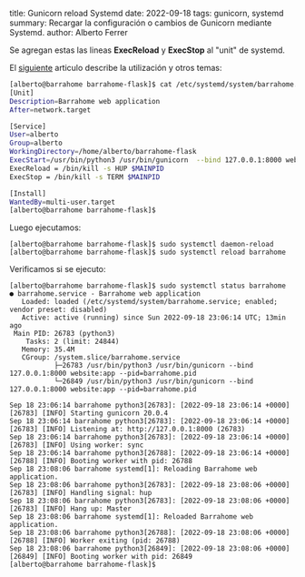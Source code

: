 title: Gunicorn reload Systemd
date: 2022-09-18
tags: gunicorn, systemd
summary: Recargar la configuración o cambios de Gunicorn mediante Systemd.
author: Alberto Ferrer

Se agregan estas las lineas **ExecReload** y **ExecStop** al "unit" de systemd.

El [siguiente](https://www.barrahome.org/article/gunicorn-flask-systemd) articulo describe la utilización y otros temas:


```bash
[alberto@barrahome barrahome-flask]$ cat /etc/systemd/system/barrahome.service
[Unit]
Description=Barrahome web application
After=network.target

[Service]
User=alberto
Group=alberto
WorkingDirectory=/home/alberto/barrahome-flask
ExecStart=/usr/bin/python3 /usr/bin/gunicorn  --bind 127.0.0.1:8000 website:app --pid=barrahome.pid
ExecReload = /bin/kill -s HUP $MAINPID
ExecStop = /bin/kill -s TERM $MAINPID

[Install]
WantedBy=multi-user.target
[alberto@barrahome barrahome-flask]$
```
Luego ejecutamos:
```
[alberto@barrahome barrahome-flask]$ sudo systemctl daemon-reload
[alberto@barrahome barrahome-flask]$ sudo systemctl reload barrahome
```

Verificamos si se ejecuto:
```
[alberto@barrahome barrahome-flask]$ sudo systemctl status barrahome
● barrahome.service - Barrahome web application
   Loaded: loaded (/etc/systemd/system/barrahome.service; enabled; vendor preset: disabled)
   Active: active (running) since Sun 2022-09-18 23:06:14 UTC; 13min ago
 Main PID: 26783 (python3)
    Tasks: 2 (limit: 24844)
   Memory: 35.4M
   CGroup: /system.slice/barrahome.service
           ├─26783 /usr/bin/python3 /usr/bin/gunicorn --bind 127.0.0.1:8000 website:app --pid=barrahome.pid
           └─26849 /usr/bin/python3 /usr/bin/gunicorn --bind 127.0.0.1:8000 website:app --pid=barrahome.pid

Sep 18 23:06:14 barrahome python3[26783]: [2022-09-18 23:06:14 +0000] [26783] [INFO] Starting gunicorn 20.0.4
Sep 18 23:06:14 barrahome python3[26783]: [2022-09-18 23:06:14 +0000] [26783] [INFO] Listening at: http://127.0.0.1:8000 (26783)
Sep 18 23:06:14 barrahome python3[26783]: [2022-09-18 23:06:14 +0000] [26783] [INFO] Using worker: sync
Sep 18 23:06:14 barrahome python3[26788]: [2022-09-18 23:06:14 +0000] [26788] [INFO] Booting worker with pid: 26788
Sep 18 23:08:06 barrahome systemd[1]: Reloading Barrahome web application.
Sep 18 23:08:06 barrahome python3[26783]: [2022-09-18 23:08:06 +0000] [26783] [INFO] Handling signal: hup
Sep 18 23:08:06 barrahome python3[26783]: [2022-09-18 23:08:06 +0000] [26783] [INFO] Hang up: Master
Sep 18 23:08:06 barrahome systemd[1]: Reloaded Barrahome web application.
Sep 18 23:08:06 barrahome python3[26788]: [2022-09-18 23:08:06 +0000] [26788] [INFO] Worker exiting (pid: 26788)
Sep 18 23:08:06 barrahome python3[26849]: [2022-09-18 23:08:06 +0000] [26849] [INFO] Booting worker with pid: 26849
[alberto@barrahome barrahome-flask]$
```